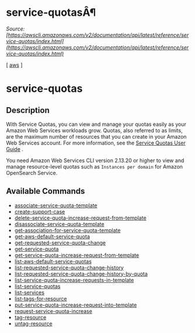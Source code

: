 # service-quotasÂ¶

*Source: [https://awscli.amazonaws.com/v2/documentation/api/latest/reference/service-quotas/index.html](https://awscli.amazonaws.com/v2/documentation/api/latest/reference/service-quotas/index.html)*

[ [aws](https://awscli.amazonaws.com/v2/documentation/api/latest/reference/index.html#cli-aws) ]

# service-quotas

## Description

With Service Quotas, you can view and manage your quotas easily as your Amazon Web Services workloads grow. Quotas, also referred to as limits, are the maximum number of resources that you can create in your Amazon Web Services account. For more information, see the [Service Quotas User Guide](https://docs.aws.amazon.com/servicequotas/latest/userguide/) .

You need Amazon Web Services CLI version 2.13.20 or higher to view and manage resource-level quotas such as `Instances per domain` for Amazon OpenSearch Service.

## Available Commands

- [associate-service-quota-template](https://awscli.amazonaws.com/v2/documentation/api/latest/reference/service-quotas/associate-service-quota-template.html)
- [create-support-case](https://awscli.amazonaws.com/v2/documentation/api/latest/reference/service-quotas/create-support-case.html)
- [delete-service-quota-increase-request-from-template](https://awscli.amazonaws.com/v2/documentation/api/latest/reference/service-quotas/delete-service-quota-increase-request-from-template.html)
- [disassociate-service-quota-template](https://awscli.amazonaws.com/v2/documentation/api/latest/reference/service-quotas/disassociate-service-quota-template.html)
- [get-association-for-service-quota-template](https://awscli.amazonaws.com/v2/documentation/api/latest/reference/service-quotas/get-association-for-service-quota-template.html)
- [get-aws-default-service-quota](https://awscli.amazonaws.com/v2/documentation/api/latest/reference/service-quotas/get-aws-default-service-quota.html)
- [get-requested-service-quota-change](https://awscli.amazonaws.com/v2/documentation/api/latest/reference/service-quotas/get-requested-service-quota-change.html)
- [get-service-quota](https://awscli.amazonaws.com/v2/documentation/api/latest/reference/service-quotas/get-service-quota.html)
- [get-service-quota-increase-request-from-template](https://awscli.amazonaws.com/v2/documentation/api/latest/reference/service-quotas/get-service-quota-increase-request-from-template.html)
- [list-aws-default-service-quotas](https://awscli.amazonaws.com/v2/documentation/api/latest/reference/service-quotas/list-aws-default-service-quotas.html)
- [list-requested-service-quota-change-history](https://awscli.amazonaws.com/v2/documentation/api/latest/reference/service-quotas/list-requested-service-quota-change-history.html)
- [list-requested-service-quota-change-history-by-quota](https://awscli.amazonaws.com/v2/documentation/api/latest/reference/service-quotas/list-requested-service-quota-change-history-by-quota.html)
- [list-service-quota-increase-requests-in-template](https://awscli.amazonaws.com/v2/documentation/api/latest/reference/service-quotas/list-service-quota-increase-requests-in-template.html)
- [list-service-quotas](https://awscli.amazonaws.com/v2/documentation/api/latest/reference/service-quotas/list-service-quotas.html)
- [list-services](https://awscli.amazonaws.com/v2/documentation/api/latest/reference/service-quotas/list-services.html)
- [list-tags-for-resource](https://awscli.amazonaws.com/v2/documentation/api/latest/reference/service-quotas/list-tags-for-resource.html)
- [put-service-quota-increase-request-into-template](https://awscli.amazonaws.com/v2/documentation/api/latest/reference/service-quotas/put-service-quota-increase-request-into-template.html)
- [request-service-quota-increase](https://awscli.amazonaws.com/v2/documentation/api/latest/reference/service-quotas/request-service-quota-increase.html)
- [tag-resource](https://awscli.amazonaws.com/v2/documentation/api/latest/reference/service-quotas/tag-resource.html)
- [untag-resource](https://awscli.amazonaws.com/v2/documentation/api/latest/reference/service-quotas/untag-resource.html)
